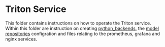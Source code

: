 # Triton Service

This folder contains instructions on how to operate the Triton service. Within this folder are instruction on creating [python_backends](python_backends/README.md#python-backends), the [model repositories](model_repos/README.md) configration and files relating to the prometheus, grafana and nginx services. 
